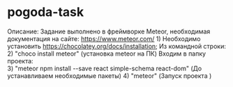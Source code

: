 # pogoda-task
Описание:
    Задание выполнено в фреймворке Meteor, необходимая документация на сайте:  https://www.meteor.com/ 
    1) Необходимо установить https://chocolatey.org/docs/installation; 
    Из командной строки:
    2) "choco install meteor" (установка meteor на ПК) 
    Входим в папку проекта:  
    3) "meteor npm install --save react simple-schema react-dom"  (До устанавливаем необходимые пакеты)
    4) "meteor"   (Запуск проекта )
